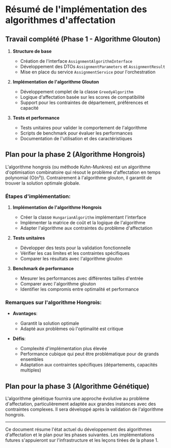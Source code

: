 # Résumé de l'implémentation des algorithmes d'affectation

## Travail complété (Phase 1 - Algorithme Glouton)

1. **Structure de base**
   - Création de l'interface `AssignmentAlgorithmInterface`
   - Développement des DTOs `AssignmentParameters` et `AssignmentResult`
   - Mise en place du service `AssignmentService` pour l'orchestration

2. **Implémentation de l'algorithme Glouton**
   - Développement complet de la classe `GreedyAlgorithm`
   - Logique d'affectation basée sur les scores de compatibilité
   - Support pour les contraintes de département, préférences et capacité

3. **Tests et performance**
   - Tests unitaires pour valider le comportement de l'algorithme
   - Scripts de benchmark pour évaluer les performances
   - Documentation de l'utilisation et des caractéristiques

## Plan pour la phase 2 (Algorithme Hongrois)

L'algorithme hongrois (ou méthode Kuhn-Munkres) est un algorithme d'optimisation combinatoire qui résout le problème d'affectation en temps polynomial (O(n³)). Contrairement à l'algorithme glouton, il garantit de trouver la solution optimale globale.

### Étapes d'implémentation:

1. **Implémentation de l'algorithme Hongrois**
   - Créer la classe `HungarianAlgorithm` implémentant l'interface
   - Implémenter la matrice de coût et la logique de l'algorithme
   - Adapter l'algorithme aux contraintes du problème d'affectation

2. **Tests unitaires**
   - Développer des tests pour la validation fonctionnelle
   - Vérifier les cas limites et les contraintes spécifiques
   - Comparer les résultats avec l'algorithme glouton

3. **Benchmark de performance**
   - Mesurer les performances avec différentes tailles d'entrée
   - Comparer avec l'algorithme glouton
   - Identifier les compromis entre optimalité et performance

### Remarques sur l'algorithme Hongrois:

- **Avantages**: 
  - Garantit la solution optimale
  - Adapté aux problèmes où l'optimalité est critique

- **Défis**:
  - Complexité d'implémentation plus élevée
  - Performance cubique qui peut être problématique pour de grands ensembles
  - Adaptation aux contraintes spécifiques (départements, capacités multiples)

## Plan pour la phase 3 (Algorithme Génétique)

L'algorithme génétique fournira une approche évolutive au problème d'affectation, particulièrement adaptée aux grandes instances avec des contraintes complexes. Il sera développé après la validation de l'algorithme hongrois.

---

Ce document résume l'état actuel du développement des algorithmes d'affectation et le plan pour les phases suivantes. Les implémentations futures s'appuieront sur l'infrastructure et les leçons tirées de la phase 1.